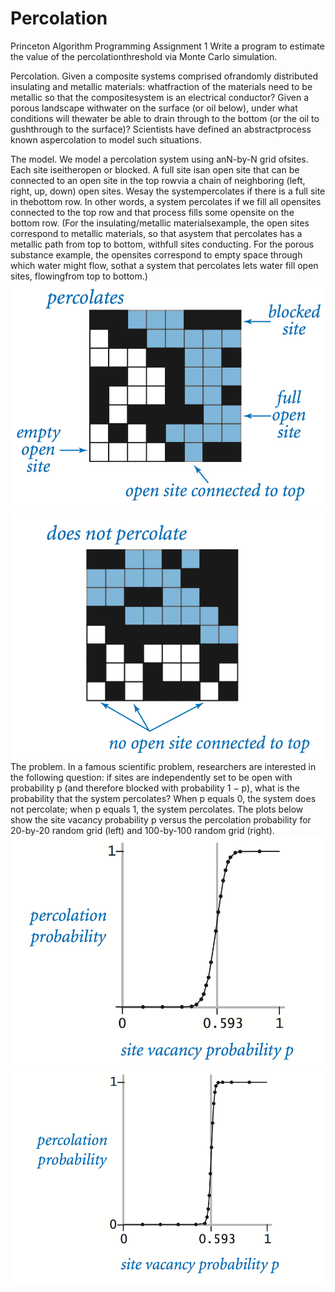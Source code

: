 # Percolation
Princeton Algorithm Programming Assignment 1
Write a program to estimate the value of the percolationthreshold via Monte Carlo simulation.

Percolation. Given a composite systems comprised ofrandomly distributed insulating and metallic materials: whatfraction of the materials need to be metallic so that the compositesystem is an electrical conductor? Given a porous landscape withwater on the surface (or oil below), under what conditions will thewater be able to drain through to the bottom (or the oil to gushthrough to the surface)? Scientists have defined an abstractprocess known aspercolation to model such situations.

The model. We model a percolation system using anN-by-N grid ofsites. Each site iseitheropen or blocked. A full site isan open site that can be connected to an open site in the top rowvia a chain of neighboring (left, right, up, down) open sites. Wesay the systempercolates if there is a full site in thebottom row. In other words, a system percolates if we fill all opensites connected to the top row and that process fills some opensite on the bottom row. (For the insulating/metallic materialsexample, the open sites correspond to metallic materials, so that asystem that percolates has a metallic path from top to bottom, withfull sites conducting. For the porous substance example, the opensites correspond to empty space through which water might flow, sothat a system that percolates lets water fill open sites, flowingfrom top to bottom.)
![percolates-yes](https://github.com/Sidney-L/Percolation/raw/master/pic/percolates-yes.png) ![percolates-no](https://github.com/Sidney-L/Percolation/raw/master/pic/percolates-no.png)
The problem. In a famous scientific problem, researchers are interested in the following question: if sites are independently set to be open with probability p (and therefore blocked with probability 1 − p), what is the probability that the system percolates? When p equals 0, the system does not percolate; when p equals 1, the system percolates. The plots below show the site vacancy probability p versus the percolation probability for 20-by-20 random grid (left) and 100-by-100 random grid (right). 
![percolation-threshold20](https://github.com/Sidney-L/Percolation/raw/master/pic/percolation-threshold20.png)
![percolation-threshold100](https://github.com/Sidney-L/Percolation/raw/master/pic/percolation-threshold100.png)

